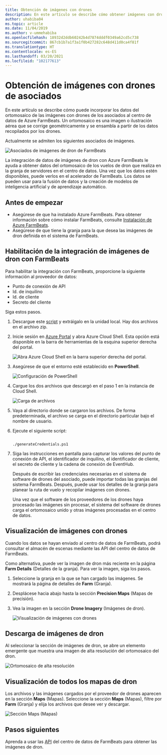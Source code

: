 ```yaml
---
title: Obtención de imágenes con drones
description: En este artículo se describe cómo obtener imágenes con drones de los asociados.
author: uhabiba04
ms.topic: article
ms.date: 11/04/2019
ms.author: v-ummehabiba
ms.openlocfilehash: 18932d2ddb60242b4d7874dddf0349a62cd5c738
ms.sourcegitcommit: 867cb1b7a1f3a1f0b427282c648d411d0ca4f81f
ms.translationtype: HT
ms.contentlocale: es-ES
ms.lasthandoff: 03/20/2021
ms.locfileid: "102177613"
---
```

# <a name="get-drone-imagery-from-drone-partners"></a>Obtención de imágenes con drones de asociados

En este artículo se describe cómo puede incorporar los datos del ortomosaico de las imágenes con drones de los asociados al centro de datos de Azure FarmBeats. Un ortomosaico es una imagen o ilustración aérea que se corrige geométricamente y se ensambla a partir de los datos recopilados por los drones.

Actualmente se admiten los siguientes asociados de imágenes.

  ![Asociados de imágenes de dron de FarmBeats](./media/get-drone-imagery-from-drone-partner/drone-partner-1.png)

La integración de datos de imágenes de dron con Azure FarmBeats le ayuda a obtener datos del ortomosaico de los vuelos de dron que realiza en la granja de servidores en el centro de datos. Una vez que los datos estén disponibles, puede verlos en el acelerador de FarmBeats. Los datos se pueden usar para la fusión de datos y la creación de modelos de inteligencia artificial y de aprendizaje automático.

## <a name="before-you-begin"></a>Antes de empezar

  - Asegúrese de que ha instalado Azure FarmBeats. Para obtener información sobre cómo instalar FarmBeats, consulte [Instalación de Azure FarmBeats](install-azure-farmbeats.md).
  - Asegúrese de que tiene la granja para la que desea las imágenes de dron definida en el sistema de FarmBeats.

## <a name="enable-drone-imagery-integration-with-farmbeats"></a>Habilitación de la integración de imágenes de dron con FarmBeats

Para habilitar la integración con FarmBeats, proporcione la siguiente información al proveedor de datos:
 - Punto de conexión de API
 - Id. de inquilino
 - Id. de cliente
 - Secreto del cliente

Siga estos pasos.

1. Descargue este [script](https://aka.ms/farmbeatspartnerscript) y extráigalo en la unidad local. Hay dos archivos en el archivo zip.
2. Inicie sesión en [Azure Portal](https://portal.azure.com/) y abra Azure Cloud Shell. Esta opción está disponible en la barra de herramientas de la esquina superior derecha del portal.

    ![Abra Azure Cloud Shell en la barra superior derecha del portal.](./media/get-drone-imagery-from-drone-partner/navigation-bar-1.png)

3. Asegúrese de que el entorno esté establecido en **PowerShell**.

    ![Configuración de PowerShell](./media/get-drone-imagery-from-drone-partner/power-shell-new-1.png)

4. Cargue los dos archivos que descargó en el paso 1 en la instancia de Cloud Shell.

    ![Carga de archivos](./media/get-drone-imagery-from-drone-partner/power-shell-two-1.png)

5. Vaya al directorio donde se cargaron los archivos. De forma predeterminada, el archivo se carga en el directorio particular bajo el nombre de usuario.
6. Ejecute el siguiente script:

    ```azurepowershell-interactive

    ./generateCredentials.ps1

    ```

7. Siga las instrucciones en pantalla para capturar los valores del punto de conexión de API, el identificador de inquilino, el identificador de cliente, el secreto de cliente y la cadena de conexión de EventHub.

    Después de escribir las credenciales necesarias en el sistema de software de drones del asociado, puede importar todas las granjas del sistema FarmBeats. Después, puede usar los detalles de la granja para planear la ruta de vuelo y recopilar imágenes con drones.

    Una vez que el software de los proveedores de los drones haya procesado las imágenes sin procesar, el sistema del software de drones carga el ortomosaico unido y otras imágenes procesadas en el centro de datos.

## <a name="view-drone-imagery"></a>Visualización de imágenes con drones

Cuando los datos se hayan enviado al centro de datos de FarmBeats, podrá consultar el almacén de escenas mediante las API del centro de datos de FarmBeats.

Como alternativa, puede ver la imagen de dron más reciente en la página **Farm Details** (Detalles de la granja). Para ver la imagen, siga los pasos.

1. Seleccione la granja en la que se han cargado las imágenes. Se mostrará la página de detalles de **Farm** (Granja).
2. Desplácese hacia abajo hasta la sección **Precision Maps** (Mapas de precisión).
3. Vea la imagen en la sección **Drone Imagery** (Imágenes de dron).

    ![Visualización de imágenes con drones](./media/get-drone-imagery-from-drone-partner/drone-imagery-1.png)

## <a name="download-drone-imagery"></a>Descarga de imágenes de dron

Al seleccionar la sección de imágenes de dron, se abre un elemento emergente que muestra una imagen de alta resolución del ortomosaico del dron.

![Ortomosaico de alta resolución](./media/get-drone-imagery-from-drone-partner/download-drone-imagery-1.png)

## <a name="view-all-drone-maps"></a>Visualización de todos los mapas de dron

Los archivos y las imágenes cargados por el proveedor de drones aparecen en la sección **Maps** (Mapas). Seleccione la sección **Maps** (Mapas), filtre por **Farm** (Granja) y elija los archivos que desee ver y descargar.

  ![Sección Maps (Mapas)](./media/get-drone-imagery-from-drone-partner/view-drone-maps-1.png)

## <a name="next-steps"></a>Pasos siguientes

Aprenda a usar las [API](rest-api-in-azure-farmbeats.md) del centro de datos de FarmBeats para obtener las imágenes de dron.
